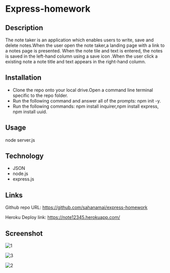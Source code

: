 # Express-homework
## Description
The note taker is an application which enables users to write, save and delete notes.When the user open the note taker,a landing page with a link to a notes page is presented. When the note tile and text is entered, the notes is saved in the left-hand column using a save icon .When the user click a existing note a note title and text appears in the right-hand column.
## Installation
* Clone the repo onto your local drive.Open a command line terminal specific to the repo folder.
* Run the following command and answer all of the prompts: npm init -y.
* Run the following commands: npm install inquirer,npm install express, npm install uuid.
## Usage
node server.js
## Technology
* JSON
* node.js
* express.js
## Links
Github repo URL: https://github.com/sahanamai/express-homework

Heroku Deploy link: https://note12345.herokuapp.com/

## Screenshot
![1](https://user-images.githubusercontent.com/41078587/152275424-b06ba2a6-a8d7-4ac3-819b-5e4487f7be7b.png)

![3](https://user-images.githubusercontent.com/41078587/152275432-11a230d5-ee03-4286-add1-13b8a86ff8d4.png)

![2](https://user-images.githubusercontent.com/41078587/152275448-b1264e73-1cdc-4fe8-a2f5-fcb7ae66b1fe.png)

